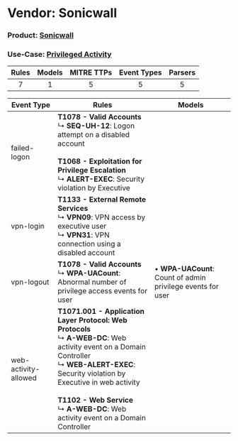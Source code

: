 Vendor: Sonicwall
=================
### Product: [Sonicwall](../ds_sonicwall_sonicwall.md)
### Use-Case: [Privileged Activity](../../../../UseCases/uc_privileged_activity.md)

| Rules | Models | MITRE TTPs | Event Types | Parsers |
|:-----:|:------:|:----------:|:-----------:|:-------:|
|   7   |   1    |     5      |      5      |    5    |

| Event Type           | Rules                                                                                                                                                                                                                                                                                                         | Models                                                          |
| -------------------- | ------------------------------------------------------------------------------------------------------------------------------------------------------------------------------------------------------------------------------------------------------------------------------------------------------------- | --------------------------------------------------------------- |
| failed-logon         | <b>T1078 - Valid Accounts</b><br> ↳ <b>SEQ-UH-12</b>: Logon attempt on a disabled account<br><br><b>T1068 - Exploitation for Privilege Escalation</b><br> ↳ <b>ALERT-EXEC</b>: Security violation by Executive                                                                                                |                                                                 |
| vpn-login            | <b>T1133 - External Remote Services</b><br> ↳ <b>VPN09</b>: VPN access by executive user<br> ↳ <b>VPN31</b>: VPN connection using a disabled account                                                                                                                                                          |                                                                 |
| vpn-logout           | <b>T1078 - Valid Accounts</b><br> ↳ <b>WPA-UACount</b>: Abnormal number of privilege access events for user                                                                                                                                                                                                   |  • <b>WPA-UACount</b>: Count of admin privilege events for user |
| web-activity-allowed | <b>T1071.001 - Application Layer Protocol: Web Protocols</b><br> ↳ <b>A-WEB-DC</b>: Web activity event on a Domain Controller<br> ↳ <b>WEB-ALERT-EXEC</b>: Security violation by Executive in web activity<br><br><b>T1102 - Web Service</b><br> ↳ <b>A-WEB-DC</b>: Web activity event on a Domain Controller |                                                                 |